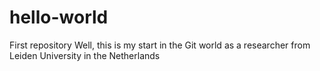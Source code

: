 # hello-world
First repository
Well, this is my start in the Git world as a researcher from Leiden University in the Netherlands
